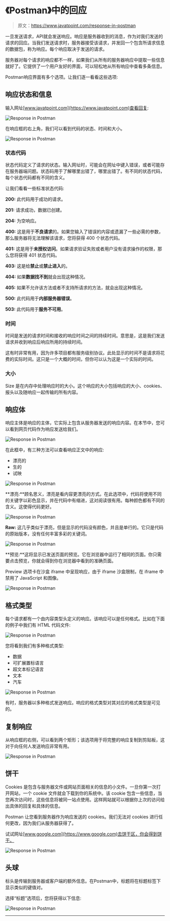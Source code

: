 # 《Postman》中的回应

> 原文：<https://www.javatpoint.com/response-in-postman>

一旦发送请求，API就会发送响应。响应是服务器收到的消息，作为对我们发送的请求的回应。当我们发送请求时，服务器接受该请求，并发回一个包含所请求信息的数据包，称为响应。每个响应取决于发送的请求。

服务器对每个请求的响应都不一样，如果我们从所有的服务器响应中提取一些信息就好了。它提供了一个用户友好的界面，可以轻松地从所有响应中查看多条信息。

Postman响应界面有多个选项。让我们逐一看看这些选项:

## 响应状态和信息

输入网址[www.javatpoint.com](https://www.javatpoint.com)查看回复:

![Response in Postman](img/cb6f53a7fd13c1121c4492964f4b5999.png)

在响应框的右上角，我们可以看到代码的状态、时间和大小。

![Response in Postman](img/9fde7100f270e7cee2ffda0a26189ae5.png)

### 状态代码

状态代码定义了请求的状态。输入网址时，可能会在网址中键入错误，或者可能存在服务器端问题。状态码用于了解哪里出错了，哪里出错了。有不同的状态代码，每个状态代码都有不同的含义。

让我们看看一些标准状态代码:

**200:** 此代码用于成功的请求。

**201:** 请求成功，数据已创建。

**204:** 为空响应。

**400:** 这是用于**不良请求**的。如果您输入了错误的内容或遗漏了一些必需的参数，那么服务器将无法理解该请求，您将获得 400 个状态代码。

**401:** 这是用于**未授权访问**。如果请求验证失败或者用户没有请求操作的权限，那么您将获得 401 状态代码。

**403:** 这是给**禁止**或**禁止进入**的。

**404:** 如果**数据找不到**就会出现这种情况。

**405:** 如果不允许该方法或者不支持所请求的方法，就会出现这种情况。

**500:** 此代码用于**内部服务器错误**。

**503:** 此代码用于**服务不可用**。

### 时间

时间是发送的请求时间和接收的响应时间之间的持续时间。意思是，这是我们发送请求并收到响应后响应所用的持续时间。

这有时非常有用，因为许多项目都有服务级别协议。此处显示的时间不是请求将花费的实际时间。这只是一个大概的时间，但你可以认为这是一个实际的时间。

### 大小

Size 是在内存中处理响应时的大小。这个响应的大小包括响应的大小、cookies、报头以及随响应一起传输的所有内容。

## 响应体

响应主体是响应的主体，它实际上包含从服务器发送的响应内容。在本节中，您可以看到网页代码作为响应发送给我们。

![Response in Postman](img/5d45ba9596c7d58654a0f0c6929b9233.png)

在此框中，有三种方法可以查看响应正文中的响应:

*   漂亮的
*   生的
*   试映

![Response in Postman](img/473164fad33f8014c935c0d28a360642.png)

**漂亮:**顾名思义，漂亮是看内容更漂亮的方式。在此选项中，代码将使用不同的关键字以彩色显示，并在代码中有缩进，这对阅读很有用。每种颜色都有不同的含义。这使得代码更好。

![Response in Postman](img/c84af212e4056fabc9a070c6392238fc.png)

**Raw:** 这几乎类似于漂亮，但是显示的代码没有颜色，并且是单行的。它只是代码的原始版本，没有任何丰富多彩的关键词。

![Response in Postman](img/37f6020306e0fbb9c8d759cff05d917c.png)

**预览:**这将显示已发送页面的预览。它在浏览器中运行了相同的页面。你只需要点击预览，你就会得到你在浏览器中看到的准确页面。

Preview 选项卡在沙盒 iframe 中呈现响应，由于 iframe 沙盒限制，在 iframe 中禁用了 JavaScript 和图像。

![Response in Postman](img/27002938c4bae84c500f53a1a83d854e.png)

## 格式类型

每个请求都有一个由内容类型头定义的响应。该响应可以是任何格式。比如在下面的例子中我们有 HTML 代码文件:

![Response in Postman](img/77cc4d8552ead21a0ab2c19f80ee735e.png)

您将看到我们有多种格式类型:

*   数据
*   可扩展置标语言
*   超文本标记语言
*   文本
*   汽车

![Response in Postman](img/429c981d281c30383c26d566ea2009ce.png)

有时，服务器以多种格式发送响应。响应的格式类型对其对应的格式类型是可见的。

## 复制响应

从响应框的右侧，可以看到两个矩形；该选项用于将完整的响应复制到剪贴板，这对于向任何人发送响应非常有用。

![Response in Postman](img/ba7a850994685b6c85c7318716451313.png)

## 饼干

Cookies 是包含与服务器文件或网站页面相关的信息的小文件。一旦你第一次打开网站，一个 cookie 文件就会下载到你的系统中。该 cookie 包含一些信息，当您再次访问时，这些信息将被同一站点使用。这样网站就可以根据你上次的访问给出具体的回复和具体的信息。

Postman 让您看到服务器作为响应发送的 cookies。我们无法对 cookies 进行任何更改，因为我们从服务器获得了。

试试网址[www.google.com](https://www.google.com)去饼干区，你会得到饼干。

![Response in Postman](img/0fff36c353c290a9340d96c2f916b146.png)

## 头球

标头是传输到服务器或客户端的额外信息。在Postman中，标题将在标题标签下显示类似的键值对。

选择“标题”选项后，您将获得以下信息:

![Response in Postman](img/eacc2db466aedde3745ae6837fb89e8c.png)

* * *